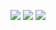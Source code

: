 <div align="center">

![](http://github-profile-summary-cards.vercel.app/api/cards/profile-details?username=Averagektn&theme=dark)
![](http://github-profile-summary-cards.vercel.app/api/cards/repos-per-language?username=Averagektn&theme=dark)
![](http://github-profile-summary-cards.vercel.app/api/cards/stats?username=Averagektn&theme=dark)

</div>
